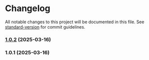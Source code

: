 # Changelog

All notable changes to this project will be documented in this file. See [standard-version](https://github.com/conventional-changelog/standard-version) for commit guidelines.

### [1.0.2](https://github.com/mmpmendes/weges-v2/compare/v1.0.1...v1.0.2) (2025-03-16)

### 1.0.1 (2025-03-16)
